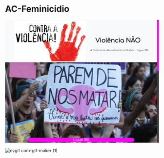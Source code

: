 # AC-Feminicidio

<p>
<img src="/src/imagens/PaginaHome.png" alt="home" />
</p>

![ezgif com-gif-maker (1)](https://github.com/JulianaSandes/Feminicidio/assets/84139776/1acce3f3-3f7b-47cd-a104-812543b38c4f)


 
